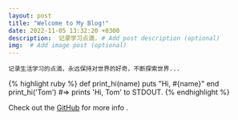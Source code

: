 ```yaml
---
layout: post
title: "Welcome to My Blog!"
date: 2022-11-05 13:32:20 +0300
description:  记录学习点滴. # Add post description (optional)
img:  # Add image post (optional)
---
```

    记录生活学习的点滴，永远保持对世界的好奇，不断探索世界...
{% highlight ruby %}
def print_hi(name)
  puts "Hi, #{name}"
end
print_hi('Tom')
#=> prints 'Hi, Tom' to STDOUT.
{% endhighlight %}

Check out the [GitHub][github] for more info . 

[github]: https://github.com/LebronMa
